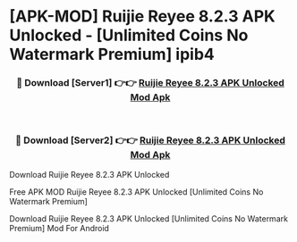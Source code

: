 # [APK-MOD] Ruijie Reyee 8.2.3 APK Unlocked - [Unlimited Coins No Watermark Premium] ipib4



<div align="center">
<h3>🔴 Download [Server1] 👉👉 <a href="https://momento.my/?title=Ruijie_Reyee_8.2.3_APK_Unlocked">Ruijie Reyee 8.2.3 APK Unlocked Mod Apk</a></h3><br>

<h3>🔴 Download [Server2] 👉👉 <a href="https://momento.my/?title=Ruijie_Reyee_8.2.3_APK_Unlocked">Ruijie Reyee 8.2.3 APK Unlocked Mod Apk</a></h3>
</div>



Download Ruijie Reyee 8.2.3 APK Unlocked 

Free APK MOD Ruijie Reyee 8.2.3 APK Unlocked [Unlimited Coins No Watermark Premium]

Download Ruijie Reyee 8.2.3 APK Unlocked [Unlimited Coins No Watermark Premium] Mod For Android
